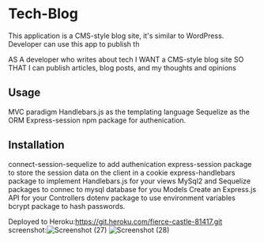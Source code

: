 # Tech-Blog
This application is a CMS-style blog site, it's similar to WordPress.
Developer can use this app to publish th

AS A developer who writes about tech
I WANT a CMS-style blog site
SO THAT I can publish articles, blog posts, and my thoughts and opinions

## Usage
MVC paradigm
Handlebars.js as the templating language
Sequelize as the ORM
Express-session npm package for authenication.

## Installation
connect-session-sequelize to add authenication
express-session package to store the session data on the client in a cookie
express-handlebars package to implement Handlebars.js for your views
MySql2 and Sequelize packages to connec to mysql database for you Models
Create an Express.js API for your Controllers
dotenv package to use environment variables
bcrypt package to hash passwords.

Deployed to Heroku:https://git.heroku.com/fierce-castle-81417.git
screenshot:![Screenshot (27)](https://user-images.githubusercontent.com/78382681/119235708-dce09800-bb01-11eb-808a-4816344eb3e0.png)
![Screenshot (28)](https://user-images.githubusercontent.com/78382681/119235710-dfdb8880-bb01-11eb-81c2-79acc5f35ca2.png)

